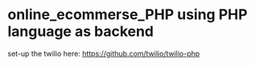 # online_ecommerse_PHP using PHP language as backend

set-up the twilio here: https://github.com/twilio/twilio-php 
